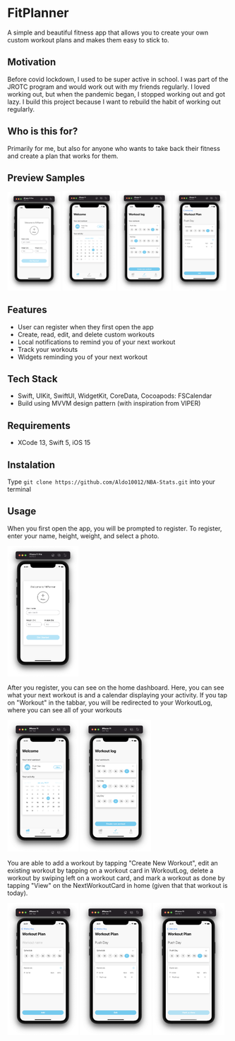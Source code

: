 # FitPlanner

A simple and beautiful fitness app that allows you to create your own custom workout plans and makes them easy to stick to.

## Motivation

Before covid lockdown, I used to be super active in school. I was part of the JROTC program and would work out with my friends regularly. I loved working out, but when the pandemic began, I stopped working out and got lazy. I build this project because I want to rebuild the habit of working out regularly. 

## Who is this for?

Primarily for me, but also for anyone who wants to take back their fitness and create a plan that works for them. 

## Preview Samples

<img src="Images/register.png" width=24%>  <img src="Images/home-screen.png" width=24%>  <img src="Images/workout-log.png" width=24%> <img src="Images/edit-workout.png" width=24%>

## Features

- User can register when they first open the app
- Create, read, edit, and delete custom workouts
- Local notifications to remind you of your next workout
- Track your workouts
- Widgets reminding you of your next workout

## Tech Stack

- Swift, UIKit, SwiftUI, WidgetKit, CoreData, Cocoapods: FSCalendar
- Build using MVVM design pattern (with inspiration from VIPER)

## Requirements

- XCode 13, Swift 5, iOS 15

## Instalation

Type ```git clone https://github.com/Aldo10012/NBA-Stats.git``` into your terminal

## Usage

When you first open the app, you will be prompted to register. To register, enter your name, height, weight, and select a photo.

<img src="Images/register.png" width=32%> 

After you register, you can see on the home dashboard. Here, you can see what your next workout is and a calendar displaying your activity. If you tap on "Workout" in the tabbar, you will be redirected to your WorkoutLog, where you can see all of your workouts

<img src="Images/home-screen.png" width=32%>  <img src="Images/workout-log.png" width=32%> 

You are able to add a workout by tapping "Create New Workout", edit an existing workout by tapping on a workout card in WorkoutLog, delete a workout by swiping left on a workout card, and mark a workout as done by tapping "View" on the NextWorkoutCard in home (given that that workout is today).

<img src="Images/add-workout.png" width=32%> <img src="Images/edit-workout.png" width=32%> <img src="Images/mark-as-done.png" width=32%> 
